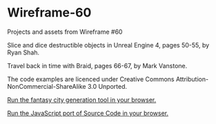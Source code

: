 # Wireframe-60
Projects and assets from Wireframe #60

Slice and dice destructible objects in Unreal Engine 4, pages 50-55, by Ryan Shah.

Travel back in time with Braid, pages 66-67, by Mark Vanstone.

The code examples are licenced under Creative Commons Attribution-NonCommercial-ShareAlike 3.0 Unported.

[Run the fantasy city generation tool in your browser.](https://thisarray.github.io/Wireframe-60/fantasy-city.html)

[Run the JavaScript port of Source Code in your browser.](https://thisarray.github.io/Wireframe-60/source-code-braid/braid.html)
